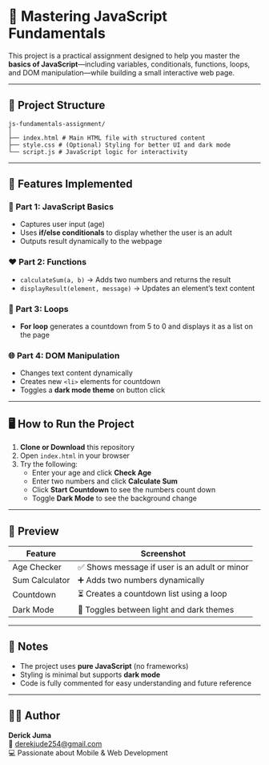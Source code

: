 # 🚀 Mastering JavaScript Fundamentals

This project is a practical assignment designed to help you master the **basics of JavaScript**—including variables, conditionals, functions, loops, and DOM manipulation—while building a small interactive web page.

---

## 📂 Project Structure

```
js-fundamentals-assignment/
│
├── index.html # Main HTML file with structured content
├── style.css # (Optional) Styling for better UI and dark mode
└── script.js # JavaScript logic for interactivity

```



---

## 🔑 Features Implemented

### 🎯 Part 1: JavaScript Basics
- Captures user input (age)
- Uses **if/else conditionals** to display whether the user is an adult
- Outputs result dynamically to the webpage

### ❤️ Part 2: Functions
- `calculateSum(a, b)` → Adds two numbers and returns the result  
- `displayResult(element, message)` → Updates an element’s text content

### 🔁 Part 3: Loops
- **For loop** generates a countdown from 5 to 0 and displays it as a list on the page

### 🌐 Part 4: DOM Manipulation
- Changes text content dynamically
- Creates new `<li>` elements for countdown
- Toggles a **dark mode theme** on button click

---

## 🖥️ How to Run the Project

1. **Clone or Download** this repository  
2. Open `index.html` in your browser  
3. Try the following:
   - Enter your age and click **Check Age**
   - Enter two numbers and click **Calculate Sum**
   - Click **Start Countdown** to see the numbers count down
   - Toggle **Dark Mode** to see the background change

---

## 📸 Preview

| Feature | Screenshot |
|--------|-------------|
| Age Checker | ✅ Shows message if user is an adult or minor |
| Sum Calculator | ➕ Adds two numbers dynamically |
| Countdown | ⏳ Creates a countdown list using a loop |
| Dark Mode | 🌙 Toggles between light and dark themes |

---

## 🧾 Notes

- The project uses **pure JavaScript** (no frameworks)
- Styling is minimal but supports **dark mode**
- Code is fully commented for easy understanding and future reference

---

## 👨‍💻 Author

**Derick Juma**  
📧 derekjude254@gmail.com  
💻 Passionate about Mobile & Web Development  
